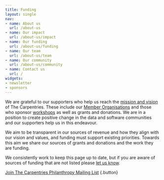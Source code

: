 ```yaml
---
title: Funding
layout: single
nav:
- name: About us
  url: /about-us
- name: Our impact
  url: /about-us/impact
- name: Our funding
  url: /about-us/funding
- name: Our team
  url: /about-us/team
- name: Our community
  url: /about-us/community
- name: Contact us
  url: /
widgets:
- newsletter
- sponsors
---
```


We are grateful to our supporters who help us reach the [mission and vision](#) of The Carpentries. These include our [Member Organisations](#) and those who sponsor [workshops](#) as well as grants and donations. We are in a position to create positive change in the data and software communities and our supporters help us in this endeavour.

We aim to be transparent in our sources of revenue and how they align with our vision and values, and funding must support existing priorities. Towards this aim we share our sources of grants and donations and the work they are funding.

We consistently work to keep this page up to date, but if you are aware of sources of funding that are not listed please [let us know](#).


[Join The Carpentries Philanthropy Mailing List](https://carpentries.us14.list-manage.com/subscribe?u=46d7513c798c6bd41e5f58f4a&id=33f76196ac)
{.button}

